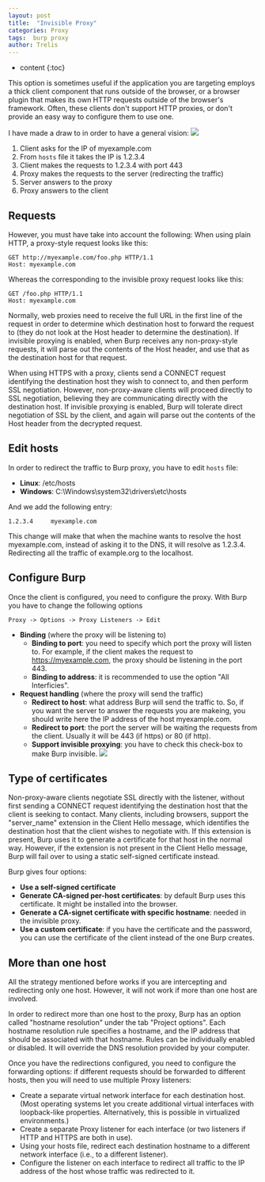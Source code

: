 ```yaml
---
layout: post
title:  "Invisible Proxy"
categories: Proxy
tags:  burp proxy
author: Trelis
---
```


* content
{:toc}

This option is sometimes useful if the application you are targeting employs a thick client component that runs outside of the browser, or a browser plugin that makes its own HTTP requests outside of the browser's framework. Often, these clients don't support HTTP proxies, or don't provide an easy way to configure them to use one. 




I have made a draw to in order to have a general vision: 
![](https://raw.githubusercontent.com/LordATM/lordatm.github.io/master/img/2017-11-27-Invisible-Proxy/draw_proxy.png)
1. Client asks for the IP of myexample.com
2. From `hosts` file it takes the IP is 1.2.3.4
3. Client makes the requests to 1.2.3.4 with port 443
4. Proxy makes the requests to the server (redirecting the traffic)
5. Server answers to the proxy
6. Proxy answers to the client

## Requests
However, you must have take into account the following:
When using plain HTTP, a proxy-style request looks like this:

```
GET http://myexample.com/foo.php HTTP/1.1
Host: myexample.com
```

Whereas the corresponding to the invisible proxy request looks like this:

```
GET /foo.php HTTP/1.1
Host: myexample.com
```
Normally, web proxies need to receive the full URL in the first line of the request in order to determine which destination host to forward the request to (they do not look at the Host header to determine the destination). If invisible proxying is enabled, when Burp receives any non-proxy-style requests, it will parse out the contents of the Host header, and use that as the destination host for that request.

When using HTTPS with a proxy, clients send a CONNECT request identifying the destination host they wish to connect to, and then perform SSL negotiation. However, non-proxy-aware clients will proceed directly to SSL negotiation, believing they are communicating directly with the destination host. If invisible proxying is enabled, Burp will tolerate direct negotiation of SSL by the client, and again will parse out the contents of the Host header from the decrypted request. 

## Edit hosts
In order to redirect the traffic to Burp proxy, you have to edit `hosts` file:
- **Linux**: /etc/hosts
- **Windows**: C:\Windows\system32\drivers\etc\hosts

And we add the following entry:

```
1.2.3.4 	myexample.com
```

This change will make that when the machine wants to resolve the host myexample.com, instead of asking it to the DNS, it will resolve as 1.2.3.4. Redirecting all the traffic of example.org to the localhost.

## Configure Burp
Once the client is configured, you need to configure the proxy. With Burp you have to change the following options

`Proxy -> Options -> Proxy Listeners -> Edit`
- **Binding** (where the proxy will be listening to)
	- __Binding to port__: you need to specify which port the proxy will listen to. For example, if the client makes the request to https://myexample.com, the proxy should be listening in the port 443.
	- __Binding to address__: it is recommended to use the option "All Interficies".
- **Request handling** (where the proxy will send the traffic)
	- __Redirect to host__: what address Burp will send the traffic to. So, if  you want the server to answer the requests you are makeing, you should write here the IP address of the host myexample.com.
	- __Redirect to port__: the port the server will be waiting the requests from the client. Usually it will be 443 (if https) or 80 (if http).
	- __Support invisible proxying__: you have to check this check-box to make Burp invisible.
	![](https://raw.githubusercontent.com/LordATM/lordatm.github.io/master/img/2017-11-27-Invisible-Proxy/invisible_proxy.png)

## Type of certificates
Non-proxy-aware clients negotiate SSL directly with the listener, without first sending a CONNECT request identifying the destination host that the client is seeking to contact. Many clients, including browsers, support the "server_name" extension in the Client Hello message, which identifies the destination host that the client wishes to negotiate with. If this extension is present, Burp uses it to generate a certificate for that host in the normal way. However, if the extension is not present in the Client Hello message, Burp will fail over to using a static self-signed certificate instead. 

Burp gives four options:
- **Use a self-signed certificate**
- **Generate CA-signed per-host certificates**: by default Burp uses this certificate. It might be installed into the browser.
- **Generate a CA-signet certificate with specific hostname**: needed in the invisible proxy.
- **Use a custom certificate**: if you have the certificate and the password, you can use the certificate of the client instead of the one Burp creates.

## More than one host
All the strategy mentioned before works if you are intercepting and redirecting only one host. However, it will not work if more than one host are involved.

In order to redirect more than one host to the proxy, Burp has an option called "hostname resolution" under the tab "Project options". Each hostname resolution rule specifies a hostname, and the IP address that should be associated with that hostname. Rules can be individually enabled or disabled. 
It will override the DNS resolution provided by your computer.

Once you have the redirections configured, you need to configure the forwarding options: if different requests should be forwarded to different hosts, then you will need to use multiple Proxy listeners:

- Create a separate virtual network interface for each destination host. (Most operating systems let you create additional virtual interfaces with loopback-like properties. Alternatively, this is possible in virtualized environments.)
- Create a separate Proxy listener for each interface (or two listeners if HTTP and HTTPS are both in use).
- Using your hosts file, redirect each destination hostname to a different network interface (i.e., to a different listener).
- Configure the listener on each interface to redirect all traffic to the IP address of the host whose traffic was redirected to it.
